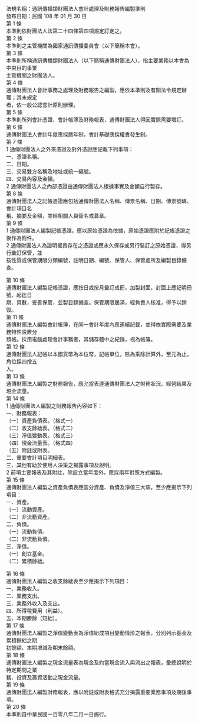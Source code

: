 法規名稱：通訊傳播類財團法人會計處理及財務報告編製準則  
發布日期：民國 108 年 01 月 30 日  
第 1 條  
本準則依財團法人法第二十四條第四項規定訂定之。  
第 2 條  
本準則之主管機關為國家通訊傳播委員會（以下簡稱本會）。  
第 3 條  
本準則所稱通訊傳播類財團法人（以下簡稱通傳財團法人），指主要業務以本會為中央目的事業  
主管機關之財團法人。  
第 4 條  
通傳財團法人會計事務之處理及財務報告之編製，應依本準則及有關法令規定辦理；其未規定  
者，依一般公認會計原則辦理。  
第 5 條  
本準則所列會計憑證、會計帳簿及財務報表，通傳財團法人得因實際需要增訂。  
第 6 條  
通傳財團法人會計年度應採曆年制，會計基礎應採權責發生制。  
第 7 條  
1 通傳財團法人之外來憑證及對外憑證應記載下列事項：  
一、憑證名稱。  
二、日期。  
三、交易雙方名稱及地址或統一編號。  
四、交易內容及金額。  
2 通傳財團法人之內部憑證由通傳財團法人根據事實及金額自行製存。  
第 8 條  
通傳財團法人之記帳憑證應包括通傳財團法人名稱、傳票名稱、日期、傳票號碼、會計項目名  
稱、摘要及金額，並經相關人員簽名或蓋章。  
第 9 條  
1 通傳財團法人編製記帳憑證，應以原始憑證為依據，原始憑證應附於記帳憑證之後作為附件。  
2 通傳財團法人為證明權責存在之憑證或應永久保存或另行裝訂之原始憑證，得另行彙訂保管，並  
按性質或保管期限分類編號，註明日期、編號、保管人、保管處所及編製目錄備查。  


第 10 條  
通傳財團法人編製記帳憑證，應按日或按月彙訂成冊，加製封面，封面上應記明冊號、起迄日  
期、頁數，妥善保管，並製目錄備查。保管期限屆滿，經負責人核准，得予以銷毀。  
第 11 條  
通傳財團法人編製會計帳簿，在同一會計年度內應連續記載，並得依實際需要及業務特性設置分  
類帳。採用電腦處理會計事務者，其儲存體中之紀錄，視為帳簿。  
第 12 條  
通傳財團法人記帳以本國貨幣為本位幣，記帳單位，除為乘除計算外，至元為止，角位採四捨五  
入。  
第 13 條  
通傳財團法人編製之財務報告，應允當表達通傳財團法人之財務狀況、經營結果及現金流量。  
第 14 條  
1 通傳財團法人編製之財務報告內容如下：  
一、財務報表：  
（一）資產負債表。（格式一）  
（二）收支餘絀表。（格式二）  
（三）淨值變動表。（格式三）  
（四）現金流量表。（格式四）  
（五）附註或附表。  
二、重要會計項目明細表。  
三、其他有助於使用人決策之揭露事項及說明。  
2 前項主要報表及其附註，除設立當年度外，應採兩年對照方式編製。  
第 15 條  
通傳財團法人編製之資產負債表應區分資產、負債及淨值三大項，至少應揭示下列項目：  
一、資產。  
（一）流動資產。  
（二）非流動資產。  
二、負債。  
（一）流動負債。  
（二）非流動負債。  
三、淨值。  
（一）創立基金。  
（二）累積餘絀。  


第 16 條  
通傳財團法人編製之收支餘絀表至少應揭示下列項目：  
一、業務收入。  
二、業務支出。  
三、業務外收入及支出。  
四、所得稅費用（利益）。  
五、本期賸餘（短絀）。  
第 17 條  
通傳財團法人編製之淨值變動表為淨值組成項目變動情形之報表，分別列示基金及累積餘絀之期  
初餘額、本期增減及期末餘額。  
第 18 條  
通傳財團法人編製之現金流量表為現金及約當現金流入與流出之報表，彙總說明於特定期間之業  
務、投資及籌資活動之現金流量。  
第 19 條  
通傳財團法人編製財務報表，應以附註或附表格式充分揭露重要業務事項及期後事項。  
第 20 條  
本準則自中華民國一百零八年二月一日施行。  


